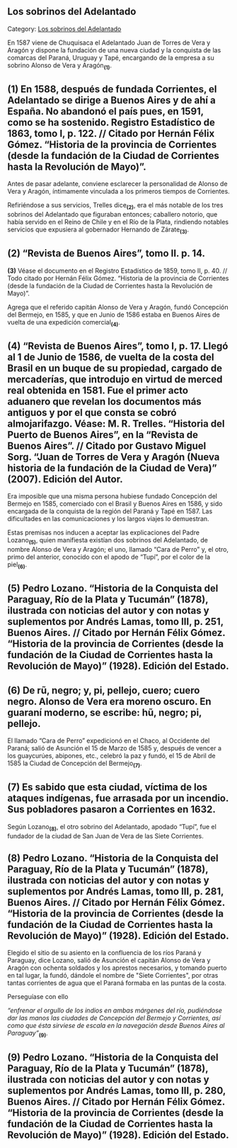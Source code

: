 ## Los sobrinos del Adelantado

Category: [Los sobrinos del Adelantado](http://descubrircorrientes.com.ar/2012/index.php/3219-historia-desde-el-origen-hasta-1814/tierra-argentina-1492-1588/origen-familiar-del-fundador-de-corrientes/los-sobrinos-del-adelantado)

En 1587 viene de Chuquisaca el Adelantado Juan de Torres de Vera y Aragón y dispone la fundación de una nueva ciudad y la conquista de las comarcas del Paraná, Uruguay y Tapé, encargando de la empresa a su sobrino Alonso de Vera y Aragón<sub><strong>(1)</strong></sub>.

## **(1)** En 1588, después de fundada Corrientes, el Adelantado se dirige a Buenos Aires y de ahí a España. No abandonó el país pues, en 1591, como se ha sostenido. Registro Estadístico de 1863, tomo I, p. 122. // Citado por Hernán Félix Gómez. “Historia de la provincia de Corrientes (desde la fundación de la Ciudad de Corrientes hasta la Revolución de Mayo)”.

Antes de pasar adelante, conviene esclarecer la personalidad de Alonso de Vera y Aragón, íntimamente vinculada a los primeros tiempos de Corrientes.

Refiriéndose a sus servicios, Trelles dice<sub><strong>(2)</strong></sub>, era el más notable de los tres sobrinos del Adelantado que figuraban entonces; caballero notorio, que había servido en el Reino de Chile y en el Río de la Plata, rindiendo notables servicios que expusiera al gobernador Hernando de Zárate<sub><strong>(3)</strong></sub>.

## **(2)** “Revista de Buenos Aires”, tomo II. p. 14.  
**(3)** Véase el documento en el Registro Estadístico de 1859, tomo II, p. 40. // Todo citado por Hernán Félix Gómez. “Historia de la provincia de Corrientes (desde la fundación de la Ciudad de Corrientes hasta la Revolución de Mayo)”.

Agrega que el referido capitán Alonso de Vera y Aragón, fundó Concepción del Bermejo, en 1585, y que en Junio de 1586 estaba en Buenos Aires de vuelta de una expedición comercial<sub><strong>(4)</strong></sub>.

## **(4)** “Revista de Buenos Aires”, tomo I, p. 17. Llegó al 1 de Junio de 1586, de vuelta de la costa del Brasil en un buque de su propiedad, cargado de mercaderías, que introdujo en virtud de merced real obtenida en 1581. Fue el primer acto aduanero que revelan los documentos más antiguos y por el que consta se cobró almojarifazgo. Véase: M. R. Trelles. “Historia del Puerto de Buenos Aires”, en la “Revista de Buenos Aires”. // Citado por Gustavo Miguel Sorg. “Juan de Torres de Vera y Aragón (Nueva historia de la fundación de la Ciudad de Vera)” (2007). Edición del Autor.

Era imposible que una misma persona hubiese fundado Concepción del Bermejo en 1585, comerciado con el Brasil y Buenos Aires en 1586, y sido encargada de la conquista de la región del Paraná y Tapé en 1587. Las dificultades en las comunicaciones y los largos viajes lo demuestran.

Estas premisas nos inducen a aceptar las explicaciones del Padre Lozano<sub><strong>(5)</strong></sub>, quien manifiesta existían dos sobrinos del Adelantado, de nombre Alonso de Vera y Aragón; el uno, llamado “Cara de Perro” y, el otro, primo del anterior, conocido con el apodo de “Tupí”, por el color de la piel<sub><strong>(6)</strong></sub>.

## **(5)** Pedro Lozano. “Historia de la Conquista del Paraguay, Río de la Plata y Tucumán” (1878), ilustrada con noticias del autor y con notas y suplementos por Andrés Lamas, tomo III, p. 251, Buenos Aires. // Citado por Hernán Félix Gómez. “Historia de la provincia de Corrientes (desde la fundación de la Ciudad de Corrientes hasta la Revolución de Mayo)” (1928). Edición del Estado.

## **(6)** De rũ, negro; y, pi, pellejo, cuero; cuero negro. Alonso de Vera era moreno oscuro. En guaraní moderno, se escribe: hũ, negro; pi, pellejo.

El llamado “Cara de Perro” expedicionó en el Chaco, al Occidente del Paraná; salió de Asunción el 15 de Marzo de 1585 y, después de vencer a los guaycurúes, abipones, etc., celebró la paz y fundó, el 15 de Abril de 1585 la Ciudad de Concepción del Bermejo<sub><strong>(7)</strong></sub>.

## **(7)** Es sabido que esta ciudad, víctima de los ataques indígenas, fue arrasada por un incendio. Sus pobladores pasaron a Corrientes en 1632.

Según Lozano<sub><strong>(8)</strong></sub>, el otro sobrino del Adelantado, apodado “Tupí”, fue el fundador de la ciudad de San Juan de Vera de las Siete Corrientes.

## **(8)** Pedro Lozano. “Historia de la Conquista del Paraguay, Río de la Plata y Tucumán” (1878), ilustrada con noticias del autor y con notas y suplementos por Andrés Lamas, tomo III, p. 281, Buenos Aires. // Citado por Hernán Félix Gómez. “Historia de la provincia de Corrientes (desde la fundación de la Ciudad de Corrientes hasta la Revolución de Mayo)” (1928). Edición del Estado.

Elegido el sitio de su asiento en la confluencia de los ríos Paraná y Paraguay, dice Lozano, salió de Asunción el capitán Alonso de Vera y Aragón con ochenta soldados y los aprestos necesarios, y tomando puerto en tal lugar, la fundó, dándole el nombre de "Siete Corrientes", por otras tantas corrientes de agua que el Paraná formaba en las puntas de la costa.

Perseguíase con ello

_“_enfrenar el orgullo de los indios en ambas márgenes del río, pudiéndose dar las manos las ciudades de Concepción del Bermejo y Corrientes, así como que ésta sirviese de escala en la navegación desde Buenos Aires al Paraguay_”_<sub><strong>(9)</strong></sub>.

## **(9)** Pedro Lozano. “Historia de la Conquista del Paraguay, Río de la Plata y Tucumán” (1878), ilustrada con noticias del autor y con notas y suplementos por Andrés Lamas, tomo III, p. 280, Buenos Aires. // Citado por Hernán Félix Gómez. “Historia de la provincia de Corrientes (desde la fundación de la Ciudad de Corrientes hasta la Revolución de Mayo)” (1928). Edición del Estado.